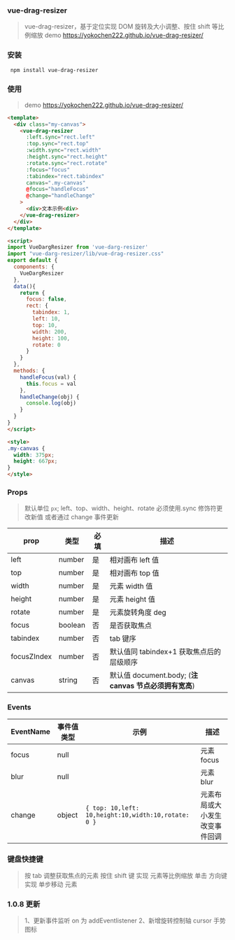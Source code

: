 ### vue-drag-resizer

> vue-drag-resizer，基于定位实现 DOM 旋转及大小调整、按住 shift 等比例缩放
> demo https://yokochen222.github.io/vue-drag-resizer/

### 安装

```bash
 npm install vue-drag-resizer
```

### 使用

> demo https://yokochen222.github.io/vue-drag-resizer/

```html
<template>
  <div class="my-canvas">
    <vue-drag-resizer
      :left.sync="rect.left"
      :top.sync="rect.top"
      :width.sync="rect.width"
      :height.sync="rect.height"
      :rotate.sync="rect.rotate"
      :focus="focus"
      :tabindex="rect.tabindex"
      canvas=".my-canvas"
      @focus="handleFocus"
      @change="handleChange"
    >
      <div>文本示例<div>
    </vue-drag-resizer>
  </div>
</template>

<script>
import VueDargResizer from 'vue-darg-resizer'
import "vue-darg-resizer/lib/vue-drag-resizer.css"
export default {
  components: {
    VueDargResizer
  },
  data(){
    return {
      focus: false,
      rect: {
        tabindex: 1,
        left: 10,
        top: 10,
        width: 200,
        height: 100,
        rotate: 0
      }
    }
  },
  methods: {
    handleFocus(val) {
      this.focus = val
    },
    handleChange(obj) {
      console.log(obj)
    }
  }
}
</script>

<style>
.my-canvas {
  width: 375px;
  height: 667px;
}
</style>
```

### Props

> 默认单位 `px`; left、top、width、height、rotate 必须使用.sync 修饰符更改新值 或者通过 change 事件更新

| prop        | 类型    | 必填 | 描述                                                   |
| ----------- | ------- | ---- | ------------------------------------------------------ |
| left        | number  | 是   | 相对画布 left 值                                       |
| top         | number  | 是   | 相对画布 top 值                                        |
| width       | number  | 是   | 元素 width 值                                          |
| height      | number  | 是   | 元素 height 值                                         |
| rotate      | number  | 是   | 元素旋转角度 deg                                       |
| focus       | boolean | 否   | 是否获取焦点                                           |
| tabindex    | number  | 否   | tab 键序                                               |
| focusZIndex | number  | 否   | 默认值同 tabindex+1 获取焦点后的层级顺序               |
| canvas      | string  | 否   | 默认值 document.body; (**注 canvas 节点必须拥有宽高**) |

### Events

| EventName | 事件值类型 | 示例                                                | 描述                           |
| --------- | ---------- | --------------------------------------------------- | ------------------------------ |
| focus     | null       |                                                     | 元素 focus                     |
| blur      | null       |                                                     | 元素 blur                      |
| change    | object     | `{ top: 10,left: 10,height:10,width:10,rotate: 0 }` | 元素布局或大小发生改变事件回调 |

### 键盘快捷键

> 按 tab 调整获取焦点的元素
> 按住 shift 键 实现 元素等比例缩放
> 单击 方向键 实现 单步移动 元素

### 1.0.8 更新

> 1、更新事件监听 on 为 addEventlistener
> 2、新增旋转控制轴 cursor 手势图标
